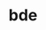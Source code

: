 ---
layout: playlist
title: bde
section: College
embed: '<iframe style="width: 19vw; float: right;" src="https://open.spotify.com/embed/playlist/5u1BNV5LtxzHvbxLMpaJXH" width="300" height="380" frameborder="0" allowtransparency="true" allow="encrypted-media"></iframe>'
story: huh
order: 17
---